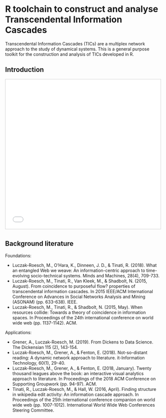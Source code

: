# R toolchain to construct and analyse Transcendental Information Cascades
Transcendental Information Cascades (TICs) are a multiplex network approach to the study of dynamical systems. This is a general purpose toolkit for the construction and analysis of TICs developed in R.

## Introduction

<iframe src="//www.slideshare.net/slideshow/embed_code/key/BhG8hR3UpyqC7n" width="595" height="485" frameborder="0" marginwidth="0" marginheight="0" scrolling="no" style="border:1px solid #CCC; border-width:1px; margin-bottom:5px; max-width: 100%;" allowfullscreen> </iframe> 

## Background literature
Foundations:
 * Luczak-Roesch, M., O’Hara, K., Dinneen, J. D., & Tinati, R. (2018). What an entangled Web we weave: An information-centric approach to time-evolving socio-technical systems. Minds and Machines, 28(4), 709-733.
 * Luczak-Roesch, M., Tinati, R., Van Kleek, M., & Shadbolt, N. (2015, August). From coincidence to purposeful flow? properties of transcendental information cascades. In 2015 IEEE/ACM International Conference on Advances in Social Networks Analysis and Mining (ASONAM) (pp. 633-638). IEEE.
 * Luczak-Roesch, M., Tinati, R., & Shadbolt, N. (2015, May). When resources collide: Towards a theory of coincidence in information spaces. In Proceedings of the 24th international conference on world wide web (pp. 1137-1142). ACM.
 
Applications:
 * Grener, A., Luczak-Roesch, M. (2019). From Dickens to Data Science. The Dickensian 115 (2), 143-154.
 * Luczak-Roesch, M., Grener, A., & Fenton, E. (2018). Not-so-distant reading: A dynamic network approach to literature. it-Information Technology, 60(1), 29-40.
 * Luczak-Roesch, M., Grener, A., & Fenton, E. (2018, January). Twenty thousand leagues above the book: an interactive visual analytics approach to literature. In Proceedings of the 2018 ACM Conference on Supporting Groupwork (pp. 94-97). ACM.
 * Tinati, R., Luczak-Roesch, M., & Hall, W. (2016, April). Finding structure in wikipedia edit activity: An information cascade approach. In Proceedings of the 25th international conference companion on world wide web (pp. 1007-1012). International World Wide Web Conferences Steering Committee.

